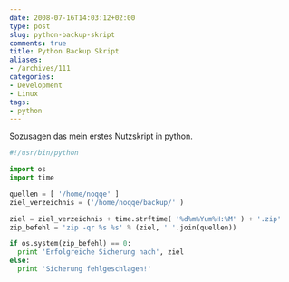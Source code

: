```yaml
---
date: 2008-07-16T14:03:12+02:00
type: post
slug: python-backup-skript
comments: true
title: Python Backup Skript
aliases:
- /archives/111
categories:
- Development
- Linux
tags:
- python
---
```


Sozusagen das mein erstes Nutzskript in python.

``` python
#!/usr/bin/python

import os
import time

quellen = [ '/home/noqqe' ]
ziel_verzeichnis = ('/home/noqqe/backup/' )

ziel = ziel_verzeichnis + time.strftime( '%d%m%Yum%H:%M' ) + '.zip'
zip_befehl = 'zip -qr %s %s' % (ziel, ' '.join(quellen))

if os.system(zip_befehl) == 0:
  print 'Erfolgreiche Sicherung nach', ziel
else:
  print 'Sicherung fehlgeschlagen!'
```
